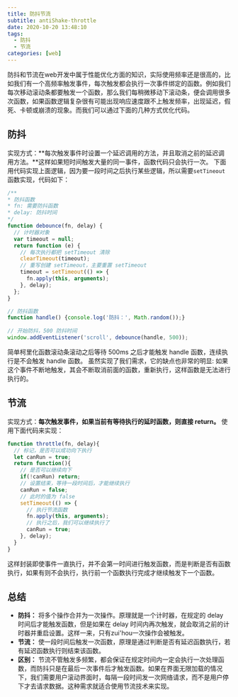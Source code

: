 ```yaml
---
title: 防抖节流
subtitle: antiShake-throttle
date: 2020-10-20 13:48:10
tags:
  - 防抖
  - 节流
categories: [web]
---
```

防抖和节流在web开发中属于性能优化方面的知识，实际使用频率还是很高的，比如我们有一个高频率触发事件，每次触发都会执行一次事件绑定的函数。例如我们每次移动滚动条都要触发一个函数，那么我们每稍微移动下滚动条，便会调用很多次函数，如果函数逻辑复杂很有可能出现响应速度跟不上触发频率，出现延迟，假死、卡顿或崩溃的现象。而我们可以通过下面的几种方式优化代码。

<!-- more -->
## 防抖
实现方式：**每次触发事件时设置一个延迟调用的方法，并且取消之前的延迟调用方法。**这样如果短时间触发大量的同一事件，函数代码只会执行一次。
下面用代码实现上面逻辑，因为要一段时间之后执行某些逻辑，所以需要`setTineout`函数实现，代码如下：
```javascript
/**
* 防抖函数
* fn: 需要防抖函数
* delay: 防抖时间
*/
function debounce(fn, delay) {
  // 计时器对象
  var timeout = null;
  return function (e) {
    // 每次执行都把 setTimeout 清除
    clearTimeout(timeout); 
    // 重写创建 setTimeout，主要重置 setTimeout
    timeout = setTimeout(() => {
      fn.apply(this, arguments);
    }, delay);
  };
}

// 防抖函数
function handle() {console.log('防抖：', Math.random());}
        
// 开始防抖，500 防抖时间 
window.addEventListener('scroll', debounce(handle, 500));
```
简单柯里化函数滚动条滚动之后等待 500ms 之后才能触发 handle 函数，连续执行是不会触发 handle 函数。
虽然实现了我们需求，它的缺点也非常的明显: 如果这个事件不断地触发，其会不断取消前面的函数，重新执行，这样函数是无法进行执行的。
## 节流
实现方式：**每次触发事件，如果当前有等待执行的延时函数，则直接 return。**
使用下面代码来实现：
```javascript
function throttle(fn, delay){
  // 标记，是否可以成功向下执行
  let canRun = true;
  return function(){
    // 是否可以继续向下
    if(!canRun) return;
    // 设置结束，等待一段时间后，才能继续执行
    canRun = false;
    // 此时的值为 false 
    setTimeout(() => {
      // 执行节流函数
      fn.apply(this, arguments);
      // 执行之后，我们可以继续执行了
      canRun = true;
    }, delay);
  }
}
```
这样封装即使事件一直执行，并不会第一时间进行触发函数，而是判断是否有函数执行，如果有则不会执行，执行前一个函数执行完成才继续触发下一个函数。
## 总结
* **防抖：** 将多个操作合并为一次操作。原理就是一个计时器，在规定的 delay 时间后才能触发函数，但是如果在 delay 时间内再次触发，就会取消之前的计时器并重启设置。这样一来，只有zui'hou一次操作会被触发。
* **节流：** 使一段时间后触发一次函数，原理是通过判断是否有延迟函数执行，若有延迟函数执行则结束该函数。
* **区别：** 节流不管触发多频繁，都会保证在规定时间内一定会执行一次处理函数，而防抖只是在最后一次事件后才触发函数。如果在界面无限加载的情况下，我们需要用户滚动界面时，每隔一段时间发一次网络请求，而不是用户停下才去请求数据。这种需求就适合使用节流技术来实现。